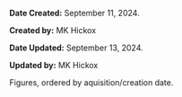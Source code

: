 **Date Created:** September 11, 2024.

**Created by:** MK Hickox

**Date Updated:** September 13, 2024.

**Updated by:** MK Hickox

Figures, ordered by aquisition/creation date.